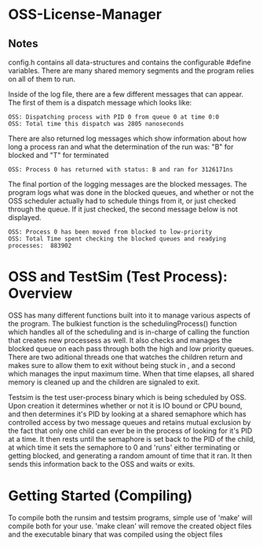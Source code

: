 # OSS-License-Manager

## Notes

config.h contains all data-structures and contains the configurable #define 
variables. There are many shared memory segments and the program relies on 
all of them to run.

Inside of the log file, there are a few different messages that can appear.
The first of them is a dispatch message which looks like:

    OSS: Dispatching process with PID 0 from queue 0 at time 0:0
    OSS: Total time this dispatch was 2805 nanoseconds

There are also returned log messages which show information about how
long a process ran and what the determination of the run was: "B" for blocked
and "T" for terminated

    OSS: Process 0 has returned with status: B and ran for 3126171ns

The final portion of the logging messages are the blocked messages. 
The program logs what was done in the blocked queues, and whether or not
the OSS scheduler actually had to schedule things from it, or just checked
through the queue. If it just checked, the second message below is not displayed.

    OSS: Process 0 has been moved from blocked to low-priority
    OSS: Total Time spent checking the blocked queues and readying processes:  883902


# OSS and TestSim (Test Process): Overview

OSS has many different functions built into it to manage various aspects of 
the program. The bulkiest function is the schedulingProcess() function which
handles all of the scheduling and is in-charge of calling the function that creates
new processess as well. It also checks and manages the blocked queue on each pass
through both the high and low priority queues. There are two aditional threads 
one that watches the children return and makes sure to allow them to exit without
being stuck in <destruc>, and a second which manages the input maximum time. When that
time elapses, all shared memory is cleaned up and the children are signaled to exit.

Testsim is the test user-process binary which is being scheduled by OSS. Upon creation it
determines whether or not it is IO bound or CPU bound, and then determines it's PID
by looking at a shared semaphore which has controlled access by two message queues and 
retains mutual exclusion by the fact that only one child can ever be in the process of
looking for it's PID at a time. It then rests until the semaphore is set back to the 
PID of the child, at which time it sets the semaphore to 0 and 'runs' either terminating 
or getting blocked, and generating a random amount of time that it ran. It then sends this
information back to the OSS and waits or exits.


# Getting Started (Compiling)

To compile both the runsim and testsim programs, simple use of 'make'
will compile both for your use. 'make clean' will remove the created object files and the
executable binary that was compiled using the object files
